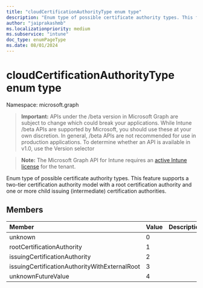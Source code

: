 ```yaml
---
title: "cloudCertificationAuthorityType enum type"
description: "Enum type of possible certificate authority types. This feature supports a two-tier certification authority model with a root certification authority and one or more child issuing (intermediate) certification authorities."
author: "jaiprakashmb"
ms.localizationpriority: medium
ms.subservice: "intune"
doc_type: enumPageType
ms.date: 08/01/2024
---
```


# cloudCertificationAuthorityType enum type

Namespace: microsoft.graph

> **Important:** APIs under the /beta version in Microsoft Graph are subject to change which could break your applications. While Intune /beta APIs are supported by Microsoft, you should use these at your own discretion. In general, /beta APIs are not recommended for use in production applications. To determine whether an API is available in v1.0, use the Version selector

> **Note:** The Microsoft Graph API for Intune requires an [active Intune license](https://go.microsoft.com/fwlink/?linkid=839381) for the tenant.

Enum type of possible certificate authority types. This feature supports a two-tier certification authority model with a root certification authority and one or more child issuing (intermediate) certification authorities.

## Members
|Member|Value|Description|
|:---|:---|:---|
|unknown|0||
|rootCertificationAuthority|1||
|issuingCertificationAuthority|2||
|issuingCertificationAuthorityWithExternalRoot|3||
|unknownFutureValue|4||